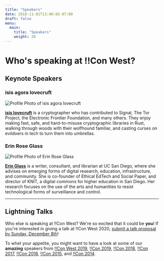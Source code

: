 ```yaml
---
title: "Speakers"
date: 2018-11-01T13:40:03-07:00
draft: false
menu:
  main:
    title: "Speakers"
    weight: 20
---
```


# Who's speaking at !!Con West?

## Keynote Speakers

### isis agora lovecruft

<img class='speaker-img' src="../images/speakers/isis_agora_lovecruft.jpeg" alt="Profile Photo of isis agora lovecruft" />

<a href="https://patternsinthevoid.net/">**isis lovecruft**</a> is a
cryptographer who has contributed to Signal, The Tor Project, the Electronic
Frontier Foundation, and many others.  They enjoy making fast, safe, and
hard-to-misuse cryptographic libraries in Rust, walking through woods with
their wolfhound familiar, and casting curses on evildoers in tech to turn
them into umbrellas.

### Erin Rose Glass

<img class='speaker-img' src="../images/speakers/erin_rose_glass.jpeg" alt="Profile Photo of Erin Rose Glass" />

<a href="http://www.erinroseglass.com">**Erin Glass**</a> is a writer,
consultant, and librarian at UC San Diego, where she advises on emerging
forms of digital research, education, infrastructure, and community.  She is
co-founder of Ethical EdTech and Social Paper, and director of KNIT, a
digital commons for higher education in San Diego.  Her research focuses on
the use of the arts and humanities to resist technological forms of
surveillance and control.

---

## Lightning Talks

Who else is speaking at !!Con West? We're so excited that it could be
**you**!  If you're interested in giving a talk at !!Con West 2020, [submit
a talk proposal by Sunday, December 8th](/cfp/)!

To whet your appetite, you might want to have a look at some of our
**amazing** speakers from [!!Con West 2019](/2019/speakers/), [!!Con
2019](http://bangbangcon.com/speakers.html),
[!!Con 2018](http://bangbangcon.com/2018/speakers.html),
[!!Con 2017](http://bangbangcon.com/2017/speakers.html),
[!!Con 2016](http://bangbangcon.com/2016/speakers.html),
[!!Con 2015](http://bangbangcon.com/2015/speakers.html),
and
[!!Con 2014](http://bangbangcon.com/2014/speakers.html).
